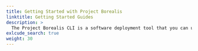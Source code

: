 ```yaml
---
title: Getting Started with Project Borealis
linktitle: Getting Started Guides
description: >
  The Project Borealis CLI is a software deployment tool that you can use to deploy Kubernetes applications.
exlcude_search: true
weight: 30
---
```


